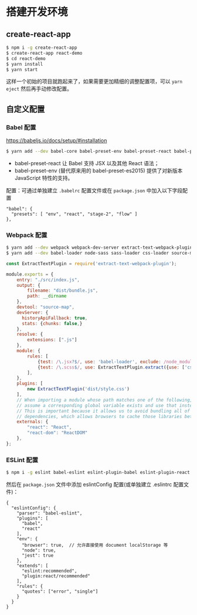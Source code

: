 # 搭建开发环境


## create-react-app

```bash
$ npm i -g create-react-app
$ create-react-app react-demo
$ cd react-demo
$ yarn install
$ yarn start
```

这样一个初始的项目就跑起来了，如果需要更加精细的调整配置项，可以 `yarn eject` 然后再手动修改配置。


## 自定义配置

### Babel 配置

https://babeljs.io/docs/setup/#installation

```bash
$ yarn add --dev babel-core babel-preset-env babel-preset-react babel-preset-stage-2 babel-preset-flow
```

* babel-preset-react 让 Babel 支持 JSX 以及其他 React 语法；
* babel-preset-env (替代原来用的 babel-preset-es2015) 提供了对新版本 JavaScript 特性的支持。

配置：可通过单独建立 `.babelrc` 配置文件或在 `package.json` 中加入以下字段配置

```
"babel": {
  "presets": [ "env", "react", "stage-2", "flow" ]
},
```


### Webpack 配置

```bash
$ yarn add --dev webpack webpack-dev-server extract-text-webpack-plugin
$ yarn add --dev babel-loader node-sass sass-loader css-loader source-map-loader
```

```js
const ExtractTextPlugin = require('extract-text-webpack-plugin');

module.exports = {
    entry: "./src/index.js",
    output: {
        filename: "dist/bundle.js",
        path: __dirname
    },
    devtool: "source-map",
    devServer: {
      historyApiFallback: true,
      stats: {chunks: false,}
    },
    resolve: {
        extensions: [".js"]
    },
    module: {
        rules: [
            {test: /\.jsx?$/, use: 'babel-loader', exclude: /node_modules/ },
            {test: /\.scss$/, use: ExtractTextPlugin.extract({use: ['css-loader', 'sass-loader']})}
        ],
    },
    plugins: [
        new ExtractTextPlugin('dist/style.css')
    ],
    // When importing a module whose path matches one of the following, just
    // assume a corresponding global variable exists and use that instead.
    // This is important because it allows us to avoid bundling all of our
    // dependencies, which allows browsers to cache those libraries between builds.
    externals: {
        "react": "React",
        "react-dom": "ReactDOM"
    },
};
```


### ESLint 配置

```bash
$ npm i -g eslint babel-eslint eslint-plugin-babel eslint-plugin-react
```

然后在 `package.json` 文件中添加 eslintConfig 配置(或单独建立 .eslintrc 配置文件)：

```
{
  "eslintConfig": {
    "parser": "babel-eslint",
    "plugins": [
      "babel",
      "react"
    ],
    "env": {
      "browser": true,  // 允许直接使用 document localStorage 等
      "node": true,
      "jest": true
    },
    "extends": [
      "eslint:recommended",
      "plugin:react/recommended"
    ],
    "rules": {
      "quotes": ["error", "single"]
    }
  }
}
```

